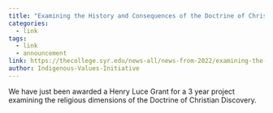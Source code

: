 ```yaml
---
title: "Examining the History and Consequences of the Doctrine of Christian Discovery"
categories:
  - link
tags:
  - link
  - announcement
link: https://thecollege.syr.edu/news-all/news-from-2022/examining-the-history-and-consequences-of-the-doctrine-of-christian-discovery/
author: Indigenous-Values-Initiative
---
```

We have just been awarded a Henry Luce Grant for a 3 year project examining the religious dimensions of the Doctrine of Christian Discovery.
